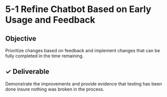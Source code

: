 # 5-1 Refine Chatbot Based on Early Usage and Feedback

## Objective

Prioritize changes based on feedback and implement changes that can be fully completed in the time remaining.

## ✓ Deliverable

Demonstrate the improvements and provide evidence that testing has been done insure nothing was broken in the process.


